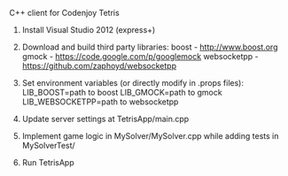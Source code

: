 C++ client for Codenjoy Tetris

1. Install Visual Studio 2012 (express+)

2. Download and build third party libraries:
	boost - http://www.boost.org
	gmock - https://code.google.com/p/googlemock
	websocketpp - https://github.com/zaphoyd/websocketpp

3. Set environment variables (or directly modify in .props files):
	LIB_BOOST=path to boost
	LIB_GMOCK=path to gmock
	LIB_WEBSOCKETPP=path to websocketpp

3. Update server settings at TetrisApp/main.cpp

4. Implement game logic in MySolver/MySolver.cpp while adding tests in MySolverTest/

5. Run TetrisApp